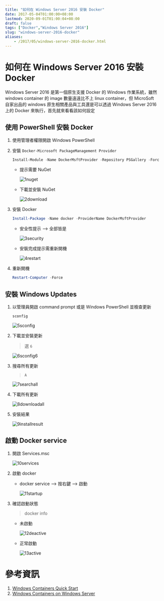 ```yaml
---
title: "如何在 Windows Server 2016 安裝 Docker"
date: 2017-05-04T01:00:00+08:00
lastmod: 2020-09-01T01:00:04+08:00
draft: false
tags: ["Docker","Windows Server 2016"]
slug: "windows-server-2016-docker"
aliases:
    - /2017/05/windows-server-2016-docker.html
---
```

# 如何在 Windows Server 2016 安裝 Docker
Windows Server 2016 是第一個原生支援 Docker 的 Windows 作業系統，雖然 windows container 的 image 數量遠遠比不上 linux container，但 MicroSoft 自家出品的 windows 原生相關產品與工具還是可以透過 Windows Server 2016 上的 Docker 來執行，首先就來看看該如何設定

## 使用 PowerShell 安裝 Docker

1.  使用管理者權限開啟 Windows PowerShell
2.  安裝 `Docker-Microsoft PackageManagement Provider`

    ```ps1
    Install-Module -Name DockerMsftProvider -Repository PSGallery -Force
    ```

    *   提示需要 NuGet

        ![1nuget](https://cloud.githubusercontent.com/assets/3851540/25586234/0bcfaf3c-2ed1-11e7-95aa-a3b3717396d0.png)

    *   下載並安裝 NuGet


        ![2download](https://cloud.githubusercontent.com/assets/3851540/25586235/0beba4f8-2ed1-11e7-892c-fba077d69bb4.png)

3.  安裝 Docker

    ```ps1
    Install-Package -Name docker -ProviderName DockerMsftProvider
    ```

    *   安全性提示 --> 全部皆是

        ![3security](https://cloud.githubusercontent.com/assets/3851540/25586239/0bf27de6-2ed1-11e7-829e-ff988a628c77.png)

    *   安裝完成提示需重新開機

        ![4restart](https://cloud.githubusercontent.com/assets/3851540/25586237/0bec48ae-2ed1-11e7-8cbb-0059d56cc014.png)

4.  重新開機

    ```ps1
    Restart-Computer -Force
    ```

## 安裝 Windows Updates

1. 以管理員開啟 command prompt 或是 Windows PowerShell 並檢查更新

    ```ps1
    sconfig
    ```

    ![5sconfig](https://cloud.githubusercontent.com/assets/3851540/25586236/0bebe972-2ed1-11e7-94b5-5ef795dca366.png)

2.  下載並安裝更新

    > 選 `6`

    ![6sconfig6](https://cloud.githubusercontent.com/assets/3851540/25586238/0bef6250-2ed1-11e7-97c9-1cdf3fa2c3e2.png)

3.  搜尋所有更新

    > `A`

    ![7searchall](https://cloud.githubusercontent.com/assets/3851540/25586240/0bf6eb74-2ed1-11e7-9509-608543d6f0d1.png)

4.  下載所有更新

    ![8downloadall](https://cloud.githubusercontent.com/assets/3851540/25586241/0c11afd6-2ed1-11e7-8da4-dc0f9ec66915.png)

5.  安裝結果

    ![9installresult](https://cloud.githubusercontent.com/assets/3851540/25586242/0c121f16-2ed1-11e7-929e-587ee967deec.png)

## 啟動 Docker service

1.  開啟 Services.msc

    ![10services](https://cloud.githubusercontent.com/assets/3851540/25586243/0c12d500-2ed1-11e7-8a79-0239c420245f.png)

2.  啟動 docker
    *   docker service --> 按右鍵 --> 啟動

        ![11startup](https://cloud.githubusercontent.com/assets/3851540/25586244/0c1661ac-2ed1-11e7-83a9-1c450dbdd300.png)

3.  確認啟動狀態

    > docker info

    *   未啟動

        ![12deactive](https://cloud.githubusercontent.com/assets/3851540/25586245/0c1b8ef2-2ed1-11e7-996b-3afab1c88aa0.png)

    *   正常啟動

         ![13active](https://cloud.githubusercontent.com/assets/3851540/25586233/0ba47fd8-2ed1-11e7-9414-ff73207ccfdc.png)

# 參考資訊
1.  [Windows Containers Quick Start](https://docs.microsoft.com/en-us/virtualization/windowscontainers/quick-start/?WT.mc_id=DOP-MVP-5002594)
2.  [Windows Containers on Windows Server](https://docs.microsoft.com/en-us/virtualization/windowscontainers/quick-start/quick-start-windows-server?WT.mc_id=DOP-MVP-5002594)
